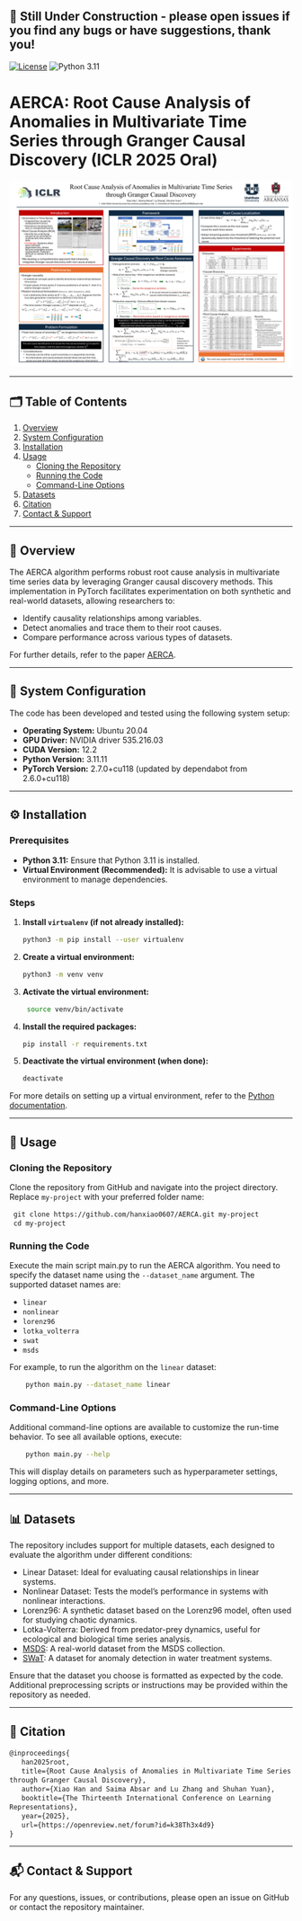 ## 🚧 Still Under Construction - please open issues if you find any bugs or have suggestions, thank you!

[![License](https://img.shields.io/badge/License-MIT-red.svg)](https://github.com/hanxiao0607/AERCA/blob/main/LICENSE)
![Python 3.11](https://img.shields.io/badge/python-3.11-blue.svg)
# AERCA: Root Cause Analysis of Anomalies in Multivariate Time Series through Granger Causal Discovery (ICLR 2025 Oral)
<div align="center">
  <img src="https://github.com/hanxiao0607/AERCA/blob/main/other/poster.png" alt="AERCA Poster" />
</div>

---

## 🗂️ Table of Contents

1. [Overview](#overview)
2. [System Configuration](#system-configuration)
3. [Installation](#installation)
4. [Usage](#usage)
    - [Cloning the Repository](#cloning-the-repository)
    - [Running the Code](#running-the-code)
    - [Command-Line Options](#command-line-options)
5. [Datasets](#datasets)
6. [Citation](#citation)
7. [Contact & Support](#contact--support)

---

## 📘 Overview

The AERCA algorithm performs robust root cause analysis in multivariate time series data by leveraging Granger causal discovery methods. This implementation in PyTorch facilitates experimentation on both synthetic and real-world datasets, allowing researchers to:
- Identify causality relationships among variables.
- Detect anomalies and trace them to their root causes.
- Compare performance across various types of datasets.

For further details, refer to the paper [AERCA](https://openreview.net/forum?id=k38Th3x4d9).

---

## 🧰 System Configuration

The code has been developed and tested using the following system setup:

- **Operating System:** Ubuntu 20.04
- **GPU Driver:** NVIDIA driver 535.216.03
- **CUDA Version:** 12.2
- **Python Version:** 3.11.11
- **PyTorch Version:** 2.7.0+cu118 (updated by dependabot from 2.6.0+cu118)

---

## ⚙️ Installation

### Prerequisites

- **Python 3.11:** Ensure that Python 3.11 is installed.
- **Virtual Environment (Recommended):** It is advisable to use a virtual environment to manage dependencies.

### Steps

1. **Install `virtualenv` (if not already installed):**

   ```bash
   python3 -m pip install --user virtualenv
    ```
   
2. **Create a virtual environment:**

   ```bash
   python3 -m venv venv
   ```
3. **Activate the virtual environment:**

   ```bash
    source venv/bin/activate
    ```
4. **Install the required packages:**
    
    ```bash
    pip install -r requirements.txt
    ```
   
5. **Deactivate the virtual environment (when done):**

   ```bash
   deactivate
   ```
   
For more details on setting up a virtual environment, refer to the [Python documentation](https://docs.python.org/3/tutorial/venv.html).

---

## 🚀 Usage
### Cloning the Repository
Clone the repository from GitHub and navigate into the project directory. Replace `my-project` with your preferred folder name:


     git clone https://github.com/hanxiao0607/AERCA.git my-project
     cd my-project

### Running the Code
Execute the main script main.py to run the AERCA algorithm. You need to specify the dataset name using the `--dataset_name` argument. The supported dataset names are:

   - `linear`
   - `nonlinear`
   - `lorenz96`
   - `lotka_volterra`
   - `swat`
   - `msds`

For example, to run the algorithm on the `linear` dataset:

```bash
    python main.py --dataset_name linear
```

### Command-Line Options
Additional command-line options are available to customize the run-time behavior. To see all available options, execute:

```bash
    python main.py --help
```

This will display details on parameters such as hyperparameter settings, logging options, and more.

---

## 📊 Datasets
The repository includes support for multiple datasets, each designed to evaluate the algorithm under different conditions:

- Linear Dataset: Ideal for evaluating causal relationships in linear systems.
- Nonlinear Dataset: Tests the model’s performance in systems with nonlinear interactions.
- Lorenz96: A synthetic dataset based on the Lorenz96 model, often used for studying chaotic dynamics.
- Lotka-Volterra: Derived from predator-prey dynamics, useful for ecological and biological time series analysis.
- [MSDS](https://github.com/hanxiao0607/AERCA/tree/main/datasets/msds): A real-world dataset from the MSDS collection.
- [SWaT](https://github.com/hanxiao0607/AERCA/tree/main/datasets/swat): A dataset for anomaly detection in water treatment systems.

Ensure that the dataset you choose is formatted as expected by the code. Additional preprocessing scripts or instructions may be provided within the repository as needed.

---

## 📄 Citation
```
@inproceedings{
   han2025root,
   title={Root Cause Analysis of Anomalies in Multivariate Time Series through Granger Causal Discovery},
   author={Xiao Han and Saima Absar and Lu Zhang and Shuhan Yuan},
   booktitle={The Thirteenth International Conference on Learning Representations},
   year={2025},
   url={https://openreview.net/forum?id=k38Th3x4d9}
}
```

---

## 📬 Contact & Support
For any questions, issues, or contributions, please open an issue on GitHub or contact the repository maintainer.
